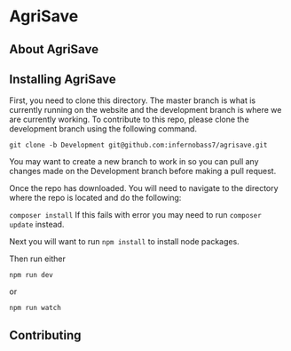 # AgriSave

<p align="center">
<!--<a href="https://travis-ci.org/laravel/framework"><img src="https://travis-ci.org/laravel/framework.svg" alt="Build Status"></a>
<a href="https://packagist.org/packages/laravel/framework"><img src="https://poser.pugx.org/laravel/framework/d/total.svg" alt="Total Downloads"></a>
<a href="https://packagist.org/packages/laravel/framework"><img src="https://poser.pugx.org/laravel/framework/v/stable.svg" alt="Latest Stable Version"></a>
<a href="https://packagist.org/packages/laravel/framework"><img src="https://poser.pugx.org/laravel/framework/license.svg" alt="License"></a>-->
</p>

## About AgriSave



## Installing AgriSave

First, you need to clone this directory. The master branch is what is currently running on the website and the development branch is where we are currently working. To contribute to this repo, please clone the development branch using the following command. 

`git clone -b Development git@github.com:infernobass7/agrisave.git`

You may want to create a new branch to work in so you can pull any changes made on the Development branch before making a pull request.

Once the repo has downloaded. You will need to navigate to the directory where the repo is located and do the following:

`composer install` If this fails with error you may need to run `composer update` instead.

Next you will want to run `npm install` to install node packages.

Then run either 
```
npm run dev
```
or
```
npm run watch
```

## Contributing
